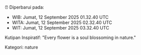 ⏰ Diperbarui pada:
- WIB: Jumat, 12 September 2025 01.32.40 UTC
- WITA: Jumat, 12 September 2025 02.32.40 UTC
- WIT: Jumat, 12 September 2025 03.32.40 UTC

Kutipan Inspiratif:
"Every flower is a soul blossoming in nature."


Kategori: nature

